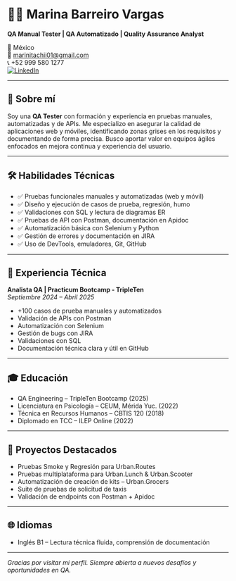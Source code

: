 # 👩‍💻 Marina Barreiro Vargas


**QA Manual Tester | QA Automatizado | Quality Assurance Analyst**

📍 México  
📧 marinitachii01@gmail.com  
📞 +52 999 580 1277  
[![LinkedIn](https://img.shields.io/badge/LinkedIn-Mi%20Perfil-blue?logo=linkedin)](https://www.linkedin.com/in/marina-barreiro-316a2b2a2/)  

---

## 🧠 Sobre mí

Soy una **QA Tester** con formación y experiencia en pruebas manuales, automatizadas y de APIs. Me especializo en asegurar la calidad de aplicaciones web y móviles, identificando zonas grises en los requisitos y documentando de forma precisa. Busco aportar valor en equipos ágiles enfocados en mejora continua y experiencia del usuario.

---

## 🛠 Habilidades Técnicas

- ✅ Pruebas funcionales manuales y automatizadas (web y móvil)
- ✅ Diseño y ejecución de casos de prueba, regresión, humo
- ✅ Validaciones con SQL y lectura de diagramas ER
- ✅ Pruebas de API con Postman, documentación en Apidoc
- ✅ Automatización básica con Selenium y Python
- ✅ Gestión de errores y documentación en JIRA
- ✅ Uso de DevTools, emuladores, Git, GitHub

---

## 💼 Experiencia Técnica

**Analista QA | Practicum Bootcamp - TripleTen**  
*Septiembre 2024 – Abril 2025*

- +100 casos de prueba manuales y automatizados
- Validación de APIs con Postman
- Automatización con Selenium
- Gestión de bugs con JIRA
- Validaciones con SQL
- Documentación técnica clara y útil en GitHub

---

## 🎓 Educación

- QA Engineering – TripleTen Bootcamp (2025)  
- Licenciatura en Psicología – CEUM, Mérida Yuc. (2022)  
- Técnica en Recursos Humanos – CBTIS 120 (2018)  
- Diplomado en TCC – ILEP Online (2022)

---

## 🚀 Proyectos Destacados

- Pruebas Smoke y Regresión para Urban.Routes  
- Pruebas multiplataforma para Urban.Lunch & Urban.Scooter  
- Automatización de creación de kits – Urban.Grocers  
- Suite de pruebas de solicitud de taxis  
- Validación de endpoints con Postman + Apidoc

---

## 🌐 Idiomas

- Inglés B1 – Lectura técnica fluida, comprensión de documentación

---

_Gracias por visitar mi perfil. Siempre abierta a nuevos desafíos y oportunidades en QA._  
